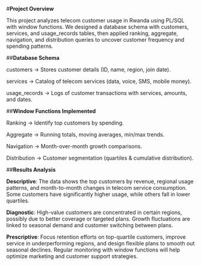 #**Project Overview**

This project analyzes telecom customer usage in Rwanda using PL/SQL with window functions.
We designed a database schema with customers, services, and usage_records tables, 
then applied ranking, aggregate, navigation, and distribution queries to uncover customer frequency and spending patterns.

##**Database Schema**

customers → Stores customer details (ID, name, region, join date).

services → Catalog of telecom services (data, voice, SMS, mobile money).

usage_records → Logs of customer transactions with services, amounts, and dates.

##**Window Functions Implemented**

Ranking → Identify top customers by spending.

Aggregate → Running totals, moving averages, min/max trends.

Navigation → Month-over-month growth comparisons.

Distribution → Customer segmentation (quartiles & cumulative distribution).

##**Results Analysis**

**Descriptive**:
The data shows the top customers by revenue, regional usage patterns, and month-to-month changes in telecom service consumption. 
Some customers have significantly higher usage, while others fall in lower quartiles.

**Diagnostic**:
High-value customers are concentrated in certain regions, possibly due to better coverage or targeted plans. 
Growth fluctuations are linked to seasonal demand and customer switching between plans.

**Prescriptive**:
Focus retention efforts on top-quartile customers, improve service in underperforming regions, and design flexible plans to smooth out seasonal declines. 
Regular monitoring with window functions will help optimize marketing and customer support strategies.
